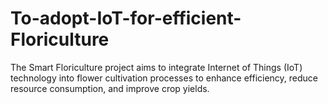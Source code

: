 # To-adopt-IoT-for-efficient-Floriculture
The Smart Floriculture project aims to integrate Internet of Things (IoT) technology into flower cultivation processes to enhance efficiency, reduce resource consumption, and improve crop yields.
